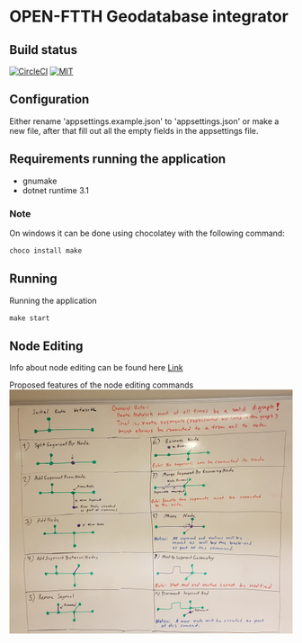 # OPEN-FTTH Geodatabase integrator

## Build status

[![CircleCI](https://circleci.com/gh/DAXGRID/open-ftth-gdb-integrator/tree/master.svg?style=shield&circle)](https://circleci.com/gh/DAXGRID/open-ftth-gdb-integrator/tree/master)
[![MIT](https://img.shields.io/badge/license-MIT-green.svg?style=flat-square)](./LICENSE)

## Configuration

Either rename 'appsettings.example.json' to 'appsettings.json' or make a new
file, after that fill out all the empty fields in the appsettings file.

## Requirements running the application

* gnumake
* dotnet runtime 3.1

### Note

On windows it can be done using chocolatey with the following command:

``` sh
choco install make
```

## Running

Running the application

``` makefile
make start
```

## Node Editing

Info about node editing can be found here [Link](https://github.com/DAXGRID/open-ftth-overview/tree/master/Route%20Network%20Editing%20Details)

Proposed features of the node editing commands
![Overview of the node editing](https://raw.githubusercontent.com/DAXGRID/open-ftth-overview/master/Brainstorm%20Material/Route%20Network%20Editing%20Commands%20Proposal.jpg)
